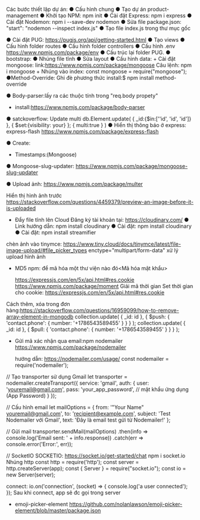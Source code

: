 Các bước thiết lập dự án:
● Cấu hình chung
● Tạo dự án product-management
● Khởi tạo NPM: npm init
● Cài đặt Express: npm i express
● Cài đặt Nodemon: npm i --save-dev nodemon
● Sửa file package.json: "start": "nodemon --inspect index.js"
● Tạo file index.js trong thư mục gốc

● Cài đặt PUG: https://pugjs.org/api/getting-started.html
● Tạo views
● Cấu hình folder routes
● Cấu hình folder controllers
● Cấu hình .env
https://www.npmjs.com/package/env
● Cấu trúc lại folder PUG.
● bootstrap:
● Nhúng file tĩnh
● Sửa layout
● Cấu hình data: + Cài đặt mongoose:
link:https://www.npmjs.com/package/mongoose
Câu lệnh: npm i mongoose + Nhúng vào index: const mongoose = require("mongoose");
●Method-Override: Ghi đè phương thức
install:$ npm install method-override

● Body-parser:lấy ra các thuộc tính trong "req.body propety"

- install:https://www.npmjs.com/package/body-parser

● satckoverflow: Update multi
db.Element.update(
{
\_id:{$in:[''id', 'id', 'id']}
},
{
$set:{visibility: your}
};
{
multi:true
}
)
● Hiển thị thông báo ở express: express-flash
https://www.npmjs.com/package/express-flash

● Create:

- Timestamps:(Mongoose)

● Mongoose-slug-updater:
https://www.npmjs.com/package/mongoose-slug-updater

● Upload ảnh:<multer>
https://www.npmjs.com/package/multer

Hiển thị hình ảnh trước
https://stackoverflow.com/questions/4459379/preview-an-image-before-it-is-uploaded

- Đẩy file tĩnh lên Cloud
  Đăng ký tài khoản tại: https://cloudinary.com/
  ● Link hướng dẫn: npm install cloudinary
  ● Cài đặt: npm install cloudinary
  ● Cài đặt: npm install streamifier

chèn ảnh vào tinymce:
https://www.tiny.cloud/docs/tinymce/latest/file-image-upload/#file_picker_types
enctype="multipart/form-data" xử lý upload hình ảnh

- MD5 npm: để mã hóa một thư viện nào đó<Mã hóa mật khẩu>

  https://expressjs.com/en/5x/api.html#res.cookie
  https://www.npmjs.com/package/moment Giải mã thời gian
  Set thời gian cho cookie:
  https://expressjs.com/en/5x/api.html#res.cookie

Cách thêm, xóa trong đơn hàng:https://stackoverflow.com/questions/16959099/how-to-remove-array-element-in-mongodb
collection.update(
{ \_id: id },
{ $push: { 'contact.phone': { number: '+1786543589455' } } }
);
collection.update(
{ \_id: id },
{ $pull: { 'contact.phone': { number: '+1786543589455' } } }
);

- Gửi mã xác nhận qua email:npm nodemailer
  https://www.npmjs.com/package/nodemailer

  hướng dẫn:
  https://nodemailer.com/usage/
  const nodemailer = require('nodemailer');

// Tạo transporter sử dụng Gmail
let transporter = nodemailer.createTransport({
service: 'gmail',
auth: {
user: 'youremail@gmail.com',
pass: 'your_app_password', // mật khẩu ứng dụng (App Password)
}
});

// Cấu hình email
let mailOptions = {
from: '"Your Name" <youremail@gmail.com>',
to: 'recipient@example.com',
subject: 'Test Nodemailer với Gmail',
text: 'Đây là email test gửi từ Nodemailer!'
};

// Gửi mail
transporter.sendMail(mailOptions)
.then(info => console.log('Email sent: ' + info.response))
.catch(err => console.error('Error:', err));

// SocketIO
SOCKETIO: https://socket.io/get-started/chat
npm i socket.io
Nhúng http
const http = require('http');
const server = http.createServer(app);
const { Server } = require("socket.io");
const io = new Server(server);

connect:
io.on('connection', (socket) => {
console.log('a user connected');
});
Sau khi connect, app sẽ đc gọi trong server

- emoji-picker-element
  https://github.com/nolanlawson/emoji-picker-element/blob/master/package.json
